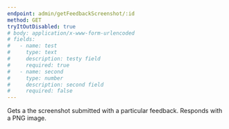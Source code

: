 ```yaml
---
endpoint: admin/getFeedbackScreenshot/:id
method: GET
tryItOutDisabled: true
# body: application/x-www-form-urlencoded
# fields: 
#   - name: test
#     type: text
#     description: testy field
#     required: true
#   - name: second
#     type: number
#     description: second field
#     required: false
---
```


Gets a the screenshot submitted with a particular feedback. Responds with a PNG image.